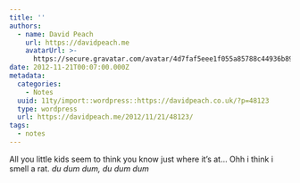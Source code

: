```yaml
---
title: ''
authors:
  - name: David Peach
    url: https://davidpeach.me
    avatarUrl: >-
      https://secure.gravatar.com/avatar/4d7faf5eee1f055a85788c44936b8995eaab6dfb004e7854ec747ccb272e91ee?s=96&d=mm&r=g
date: 2012-11-21T00:07:00.000Z
metadata:
  categories:
    - Notes
  uuid: 11ty/import::wordpress::https://davidpeach.co.uk/?p=48123
  type: wordpress
  url: https://davidpeach.me/2012/11/21/48123/
tags:
  - notes
---
```

All you little kids seem to think you know just where it’s at… Ohh i think i smell a rat. _du dum dum, du dum dum_